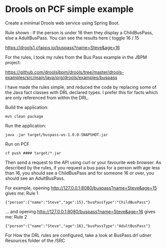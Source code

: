 Drools on PCF simple example 
===

Create a  minimal Drools web service using Spring Boot. 

Rule shown : If the person is under 16 then they display a ChildBusPass, else a AdultBusPass. You can see the results here ( toggle 16 / 15 

https://drools1.cfapps.io/buspass?name=Steve&age=16

For the rules, I took my rules from the Bus Pass example in the JBPM project:

https://github.com/droolsjbpm/drools/tree/master/drools-examples/src/main/java/org/drools/examples/buspass

I have made the rules simple, and reduced the code by replacing some of the Java fact classes with DRL declared types. I prefer this for facts which are only referenced from within the DRL.

Build the application:

    mvn clean package

Run the application:

    java -jar target/buspass-ws-1.0.0-SNAPSHOT.jar
    
Run on PCF 

    cf push #### target/*.jar

Then send a request to the API using curl or your favourite web browser. As described by the rules, if you request a bus pass for a person with age less than 16, you should see a ChildBusPass and for someone 16 or over, you should see an AdultBusPass.

For example, opening http://127.0.0.1:8080/buspass?name=Steve&age=15 gives me: Rule 1
    
    {"person":{"name":"Steve","age":15},"busPassType":"ChildBusPass"}
    
... and opening http://127.0.0.1:8080/buspass?name=Steve&age=16 gives me: Rule 2 
    
    {"person":{"name":"Steve","age":16},"busPassType":"AdultBusPass"}

For How the DRL rules are configured, take a look at BusPass.drl udner Resources folder of the /SRC
